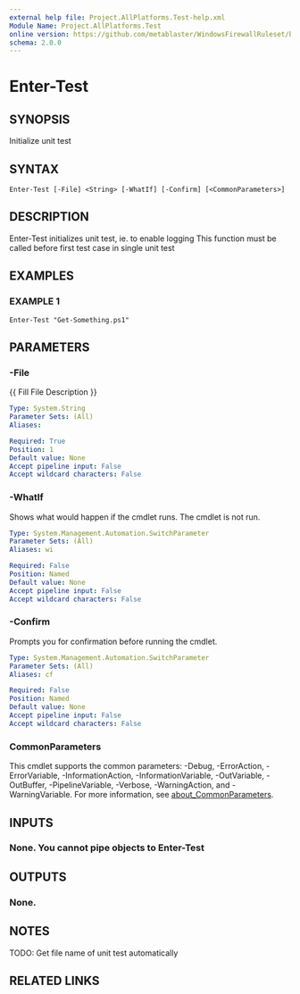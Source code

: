 ```yaml
---
external help file: Project.AllPlatforms.Test-help.xml
Module Name: Project.AllPlatforms.Test
online version: https://github.com/metablaster/WindowsFirewallRuleset/blob/develop/Modules/Project.AllPlatforms.Test/Help/en-US/Enter-Test.md
schema: 2.0.0
---
```


# Enter-Test

## SYNOPSIS
Initialize unit test

## SYNTAX

```
Enter-Test [-File] <String> [-WhatIf] [-Confirm] [<CommonParameters>]
```

## DESCRIPTION
Enter-Test initializes unit test, ie.
to enable logging
This function must be called before first test case in single unit test

## EXAMPLES

### EXAMPLE 1
```
Enter-Test "Get-Something.ps1"
```

## PARAMETERS

### -File
{{ Fill File Description }}

```yaml
Type: System.String
Parameter Sets: (All)
Aliases:

Required: True
Position: 1
Default value: None
Accept pipeline input: False
Accept wildcard characters: False
```

### -WhatIf
Shows what would happen if the cmdlet runs.
The cmdlet is not run.

```yaml
Type: System.Management.Automation.SwitchParameter
Parameter Sets: (All)
Aliases: wi

Required: False
Position: Named
Default value: None
Accept pipeline input: False
Accept wildcard characters: False
```

### -Confirm
Prompts you for confirmation before running the cmdlet.

```yaml
Type: System.Management.Automation.SwitchParameter
Parameter Sets: (All)
Aliases: cf

Required: False
Position: Named
Default value: None
Accept pipeline input: False
Accept wildcard characters: False
```

### CommonParameters
This cmdlet supports the common parameters: -Debug, -ErrorAction, -ErrorVariable, -InformationAction, -InformationVariable, -OutVariable, -OutBuffer, -PipelineVariable, -Verbose, -WarningAction, and -WarningVariable. For more information, see [about_CommonParameters](http://go.microsoft.com/fwlink/?LinkID=113216).

## INPUTS

### None. You cannot pipe objects to Enter-Test
## OUTPUTS

### None.
## NOTES
TODO: Get file name of unit test automatically

## RELATED LINKS

